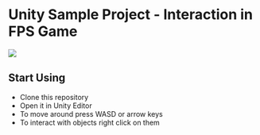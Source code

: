 # Unity Sample Project - Interaction in FPS Game
![](https://s8.gifyu.com/images/ezgif-5-67c21c596d.md.gif)

## Start Using
- Clone this repository
- Open it in Unity Editor
- To move around press WASD or arrow keys
- To interact with objects right click on them